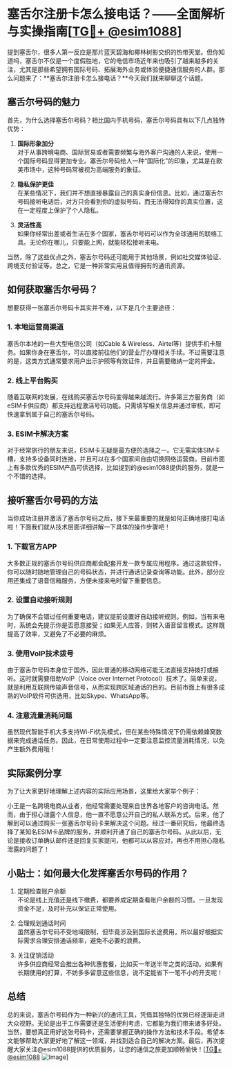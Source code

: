 # 塞舌尔注册卡怎么接电话？——全面解析与实操指南[[TG💪+ @esim1088](https://t.me/s/esim1088)]

提到塞舌尔，很多人第一反应是那片蓝天碧海和椰林树影交织的热带天堂。但你知道吗，塞舌尔不仅是一个度假胜地，它的电信市场近年来也吸引了越来越多的关注，尤其是那些希望拥有国际号码、拓展海外业务或体验便捷通信服务的人群。那么问题来了：**塞舌尔注册卡怎么接电话？**今天我们就来聊聊这个话题。

## 塞舌尔号码的魅力

首先，为什么选择塞舌尔号码？相比国内手机号码，塞舌尔号码具有以下几点独特优势：

1. **国际形象加分**  
   对于从事跨境电商、国际贸易或者需要频繁与海外客户沟通的人来说，使用一个国际号码显得更加专业。塞舌尔号码给人一种“国际化”的印象，尤其是在欧美市场中，这种号码常被视为高端服务的象征。

2. **隐私保护更佳**  
   在某些情况下，我们并不想直接暴露自己的真实身份信息。比如，通过塞舌尔号码接听电话后，对方只会看到你的虚拟号码，而无法得知你的真实位置，这在一定程度上保护了个人隐私。

3. **灵活性高**  
   如果你经常出差或者生活在多个国家，塞舌尔号码可以作为全球通用的联络工具。无论你在哪儿，只要能上网，就能轻松接听来电。

当然，除了这些优点之外，塞舌尔号码还可能用于其他场景，例如社交媒体验证、跨境支付验证等。总之，它是一种非常实用且值得拥有的通讯资源。

## 如何获取塞舌尔号码？

想要获得一张塞舌尔号码卡其实并不难，以下是几个主要途径：

### 1. 本地运营商渠道  
塞舌尔本地的一些大型电信公司（如Cable & Wireless、Airtel等）提供手机卡服务。如果你身在塞舌尔，可以直接前往他们的营业厅办理相关手续。不过需要注意的是，这类方式通常要求用户出示护照等有效证件，并且需要缴纳一定的押金。

### 2. 线上平台购买  
随着互联网的发展，在线购买塞舌尔号码变得越来越流行。许多第三方服务商（如eSIM卡供应商）都支持远程激活号码功能。只需填写相关信息并通过审核，即可快速拿到属于自己的塞舌尔号码。

### 3. ESIM卡解决方案  
对于经常旅行的朋友来说，ESIM卡无疑是最方便的选择之一。它无需实体SIM卡槽，支持多设备同时连接，并且可以在多个国家间自由切换网络运营商。目前市面上有多款优秀的ESIM产品可供选择，比如提到的@esim1088提供的服务，就是一个不错的选择。

## 接听塞舌尔号码的方法

当你成功注册并激活了塞舌尔号码之后，接下来最重要的就是如何正确地接打电话啦！下面我们就从技术层面详细讲解一下具体的操作步骤吧！

### 1. 下载官方APP  
大多数正规的塞舌尔号码供应商都会配套开发一款专属应用程序。通过这款软件，你可以随时随地管理自己的号码状态，并进行通话记录查询等功能。此外，部分应用还集成了语音信箱服务，方便未接来电时留下重要信息。

### 2. 设置自动接听规则  
为了确保不会错过任何重要电话，建议提前设置好自动接听规则。例如，当有来电时，系统会先提示你是否愿意接受；如果无人应答，则转入语音留言模式。这样既提高了效率，又避免了不必要的麻烦。

### 3. 使用VoIP技术拨号  
由于塞舌尔号码本身位于国外，因此普通的移动网络可能无法直接支持拨打或接听。这时就需要借助VoIP（Voice over Internet Protocol）技术了。简单来说，就是利用互联网传输声音信号，从而实现跨区域通话的目的。目前市面上有很多成熟的VoIP软件可供选用，比如Skype、WhatsApp等。

### 4. 注意流量消耗问题  
虽然现代智能手机大多支持Wi-Fi优先模式，但在某些特殊情况下仍需依赖蜂窝数据来完成通话任务。因此，在日常使用过程中一定要注意监控流量消耗情况，以免产生额外费用哦！

## 实际案例分享

为了让大家更好地理解上述内容的实际应用场景，这里给大家举个例子：

小王是一名跨境电商从业者，他经常需要处理来自世界各地客户的咨询电话。然而，由于担心泄露个人信息，他一直不愿意公开自己的私人联系方式。后来，他了解到可以通过购买一张塞舌尔号码卡来解决这个问题。经过一番研究后，他最终选择了某知名ESIM卡品牌的服务，并顺利开通了自己的塞舌尔号码。从此以后，无论是接收订单确认邮件还是回复买家提问，他都可以从容应对，再也不用担心隐私泄露的问题了！

## 小贴士：如何最大化发挥塞舌尔号码的作用？

1. 定期检查账户余额  
   不论是线上充值还是线下缴费，都要养成定期查看账户余额的习惯。一旦发现资金不足，及时补充以保证正常使用。

2. 合理规划通话时间  
   虽然塞舌尔号码不受地域限制，但毕竟涉及到国际长途费用，所以最好根据实际需求合理安排通话频率，避免不必要的浪费。

3. 关注促销活动  
   许多供应商经常会推出各种优惠套餐，比如买一年送半年之类的活动。如果有长期使用的打算，不妨多多留意这些信息，说不定能省下一笔不小的开支呢！

## 总结

总的来说，塞舌尔号码作为一种新兴的通讯工具，凭借其独特的优势已经逐渐走进大众视野。无论是出于工作需要还是生活便利考虑，它都能为我们带来诸多好处。当然，要想真正用好这张号码卡，还需要掌握正确的操作方法和技术手段。希望本文能够帮助大家更好地了解这一领域，并找到适合自己的解决方案。最后，再次提醒大家关注@esim1088提供的优质服务，让您的通信之旅更加顺畅愉快！[[TG💪+ @esim1088](https://t.me/s/esim1088) ![Image](https://i.postimg.cc/4NQfJmqS/Snipaste-2025-05-13-00-14-12.png)]